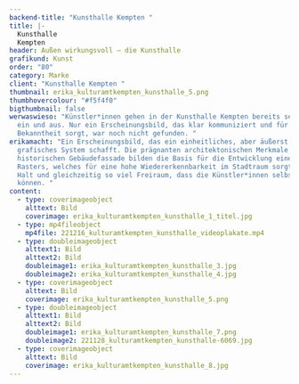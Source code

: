 ```yaml
---
backend-title: "Kunsthalle Kempten "
title: |-
  Kunsthalle 
  Kempten 
header: Außen wirkungsvoll – die Kunsthalle
grafikund: Kunst
order: "80"
category: Marke
client: "Kunsthalle Kempten "
thumbnail: erika_kulturamtkempten_kunsthalle_5.png
thumbhovercolour: "#f5f4f0"
bigthumbnail: false
werwaswieso: "Künstler*innen gehen in der Kunsthalle Kempten bereits seit Jahren
  ein und aus. Nur ein Erscheinungsbild, das klar kommuniziert und für
  Bekanntheit sorgt, war noch nicht gefunden. "
erikamacht: "Ein Erscheinungsbild, das ein einheitliches, aber äußerst flexibles
  grafisches System schafft. Die prägnanten architektonischen Merkmale der
  historischen Gebäudefassade bilden die Basis für die Entwicklung eines
  Rasters, welches für eine hohe Wiedererkennbarkeit im Stadtraum sorgt. Es gibt
  Halt und gleichzeitig so viel Freiraum, dass die Künstler*innen selbst wirken
  können. "
content:
  - type: coverimageobject
    alttext: Bild
    coverimage: erika_kulturamtkempten_kunsthalle_1_titel.jpg
  - type: mp4fileobject
    mp4file: 221216_kulturamtkempten_kunsthalle_videoplakate.mp4
  - type: doubleimageobject
    alttext1: Bild
    alttext2: Bild
    doubleimage1: erika_kulturamtkempten_kunsthalle_3.jpg
    doubleimage2: erika_kulturamtkempten_kunsthalle_4.jpg
  - type: coverimageobject
    alttext: Bild
    coverimage: erika_kulturamtkempten_kunsthalle_5.png
  - type: doubleimageobject
    alttext1: Bild
    alttext2: Bild
    doubleimage1: erika_kulturamtkempten_kunsthalle_7.png
    doubleimage2: 221128_kulturamtkempten_kunsthalle-6069.jpg
  - type: coverimageobject
    alttext: Bild
    coverimage: erika_kulturamtkempten_kunsthalle_8.jpg
---
```

